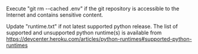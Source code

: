 Execute "git rm --cached .env" if the git repository is accessible to the Internet and contains sensitive content.

Update "runtime.txt" if not latest supported python release.  The list of supported and unsupported python runtime(s) is available from https://devcenter.heroku.com/articles/python-runtimes#supported-python-runtimes
